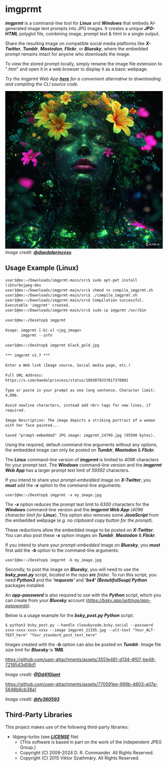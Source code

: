 # imgprmt

***imgprmt*** is a command-line tool for ***Linux*** and ***Windows*** that embeds AI-generated image text prompts into JPG images. It creates a unique ***JPG-HTML*** polyglot file, combining image, prompt text & html in a single output.  

Share the resulting image on compatible social media platforms like ***X-Twitter***, ***Tumblr***, ***Mastodon***, ***Flickr***, or ***Bluesky***, where the embedded prompt remains intact for anyone who downloads the image.  

To view the stored prompt locally, simply rename the image file extension to "*.htm*" and open it in a web browser to display it as a basic webpage.

*Try the imgprmt Web App [***here***](https://cleasbycode.co.uk/imgprmt/app/) for a convenient alternative to downloading and compiling the CLI source code.*

![Demo Image](https://github.com/CleasbyCode/imgprmt/blob/main/demo_image/Gp8llc9W8AA4G04.jpeg)  
*Image credit: [***@daedalprincess***](https://x.com/daedalprincess)*  

## Usage Example (Linux)

```console
user1@mx:~/Downloads/imgprmt-main/src$ sudo apt-get install libturbojpeg-dev
user1@mx:~/Downloads/imgprmt-main/src$ chmod +x compile_imgprmt.sh
user1@mx:~/Downloads/imgprmt-main/src$ ./compile_imgprmt.sh
user1@mx:~/Downloads/imgprmt-main/src$ Compilation successful. Executable 'imgprmt' created.
user1@mx:~/Downloads/imgprmt-main/src$ sudo cp imgprmt /usr/bin

user1@mx:~/Desktop$ imgprmt 

Usage: imgprmt [-b|-x] <jpg_image> 
       imgprmt --info

user1@mx:~/Desktop$ imgprmt black_gold.jpg

*** imgprmt v1.7 ***

Enter a Web link (Image source, Social media page, etc.)

Full URL Address: https://x.com/daedalprincess/status/1893078337817370801

Type or paste in your prompt as one long sentence. Character limit: 4,096.

Avoid newline characters, instead add <br> tags for new lines, if required.

Image Description: The image depicts a striking portrait of a woman with her face painted...

Saved "prompt-embedded" JPG image: imgprmt_24799.jpg (95590 bytes).

```
Using the required, default command-line arguments without any options, the embedded image can only be posted on ***Tumblr***, ***Mastodon*** & ***Flickr***.  

The ***Linux*** command-line version of ***imgprmt*** is limited to *4096* characters for your prompt text.  The ***Windows*** command-line version and the ***imgprmt Web App*** has a larger prompt text limit of *59392* characters.

If you intend to share your *prompt-embedded* image on ***X-Twitter***, you ***must*** add the ***-x*** option to the command-line arguments:
```console
user1@mx:~/Desktop$ imgprmt -x my_image.jpg
```
The ***-x*** option reduces the prompt text limit to *6300* characters for the ***Windows*** command-line version and the ***imgprmt Web App*** (*4096 character limit for ***Linux****). This option also removes some ***JavaScript*** from the embedded webpage (*e.g. no clipboard copy button for the prompt*).  

These reductions allow the embedded image to be posted on ***X-Twitter***. You can also post these ***-x*** option images on ***Tumblr***, ***Mastodon*** & ***Flickr***.

If you intend to share your *prompt-embedded* image on ***Bluesky***, you ***must*** first add the ***-b*** option to the command-line arguments:  

```console
user1@mx:~/Desktop$ imgprmt -b my_image.jpg
```
Secondly, to post the image on ***Bluesky***, you will need to use the ***bsky_post.py*** script, *located in the repo ***src*** folder*. To run this script, you need ***Python3*** and the ***'requests'*** and ***'bs4' (BeautifulSoup) Python*** packages installed.  

An ***app-password*** is also required to use with the ***Python*** script, which you can create from your ***Bluesky*** account (*https://bsky.app/settings/app-passwords*).  

Below is a usage example for the ***bsky_post.py Python*** script:  

```console
$ python3 bsky_post.py --handle cleasbycode.bsky.social --password xxxx-xxxx-xxxx-xxxx --image imgprmt_21195.jpg --alt-text "Your_ALT-TEXT_here" "Your_standard_post_text_here"
```
Images created with the ***-b*** option can also be posted on ***Tumblr***. Image file size limit for ***Bluesky*** is **1MB**.  

https://github.com/user-attachments/assets/3551e481-d134-4f07-be48-7216543d08d1
  
*Image credit: [***@Dd41Giant***](https://x.com/Dd41Giant)*  

https://github.com/user-attachments/assets/770591ee-999b-4603-a07a-5648b6cb38a1

*Image credit: [***@fy360593***](https://x.com/fy360593)* 

## Third-Party Libraries

This project makes use of the following third-party libraries:

- libjpeg-turbo (see [***LICENSE***](https://github.com/libjpeg-turbo/libjpeg-turbo/blob/main/LICENSE.md) file)  
  - {This software is based in part on the work of the Independent JPEG Group.}
  - Copyright (C) 2009-2024 D. R. Commander. All Rights Reserved.
  - Copyright (C) 2015 Viktor Szathmáry. All Rights Reserved.
    
##

